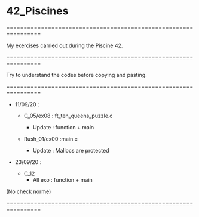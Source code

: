 # 42_Piscines

================================================================

My exercises carried out during the Piscine 42.

================================================================

Try to understand the codes before copying and pasting.

================================================================

* 11/09/20 :

    * C_05/ex08 : ft_ten_queens_puzzle.c
        * Update : function + main 

    * Rush_01/ex00 :main.c
        * Update : Mallocs are protected

* 23/09/20 :

    * C_12
        * All exo : function + main

(No check norme)

================================================================
